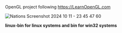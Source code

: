 OpenGL project following https://LearnOpenGL.com

![Nations Screenshot 2024 10 11 - 23 45 47 60](https://github.com/user-attachments/assets/38456b3b-3835-4335-bca1-29653adfced7)

**linux-bin for linux systems and bin for win32 systems**

